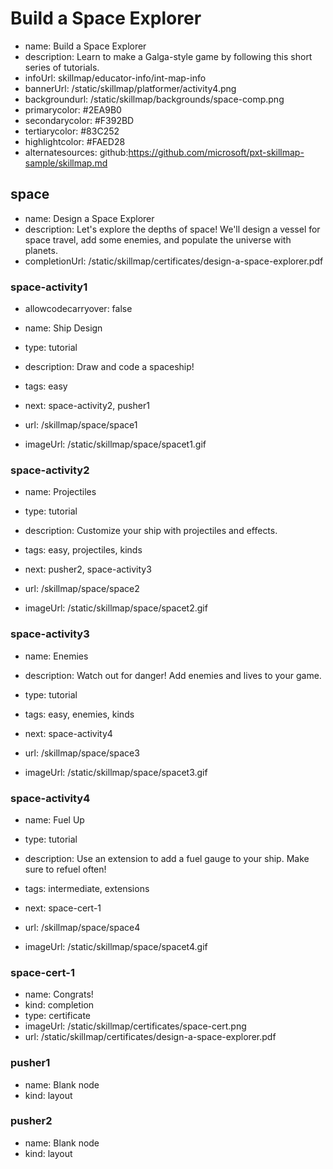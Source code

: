 # Build a Space Explorer
* name: Build a Space Explorer
* description: Learn to make a Galga-style game by following this short series of tutorials.
* infoUrl: skillmap/educator-info/int-map-info
* bannerUrl: /static/skillmap/platformer/activity4.png
* backgroundurl: /static/skillmap/backgrounds/space-comp.png
* primarycolor: #2EA9B0
* secondarycolor: #F392BD
* tertiarycolor: #83C252
* highlightcolor: #FAED28
* alternatesources: github:https://github.com/microsoft/pxt-skillmap-sample/skillmap.md


## space
* name: Design a Space Explorer
* description: Let's explore the depths of space! We'll design a vessel for space travel, add some enemies, and populate the universe with planets.
* completionUrl: /static/skillmap/certificates/design-a-space-explorer.pdf

### space-activity1
* allowcodecarryover: false


* name: Ship Design
* type: tutorial
* description: Draw and code a spaceship!
* tags: easy
* next: space-activity2, pusher1

* url: /skillmap/space/space1
* imageUrl: /static/skillmap/space/spacet1.gif

### space-activity2

* name: Projectiles
* type: tutorial
* description: Customize your ship with projectiles and effects.
* tags: easy, projectiles, kinds
* next: pusher2, space-activity3

* url: /skillmap/space/space2
* imageUrl: /static/skillmap/space/spacet2.gif

### space-activity3

* name: Enemies
* description: Watch out for danger! Add enemies and lives to your game.
* type: tutorial
* tags: easy, enemies, kinds
* next: space-activity4

* url: /skillmap/space/space3
* imageUrl: /static/skillmap/space/spacet3.gif

### space-activity4

* name: Fuel Up
* type: tutorial
* description: Use an extension to add a fuel gauge to your ship. Make sure to refuel often!
* tags: intermediate, extensions
* next: space-cert-1

* url: /skillmap/space/space4
* imageUrl: /static/skillmap/space/spacet4.gif

### space-cert-1
* name: Congrats!
* kind: completion
* type: certificate
* imageUrl: /static/skillmap/certificates/space-cert.png
* url: /static/skillmap/certificates/design-a-space-explorer.pdf


### pusher1
* name: Blank node
* kind: layout

### pusher2
* name: Blank node
* kind: layout

